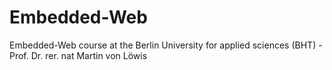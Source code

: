 # Embedded-Web
Embedded-Web course at the Berlin University for applied sciences (BHT) - Prof. Dr. rer. nat Martin von Löwis
